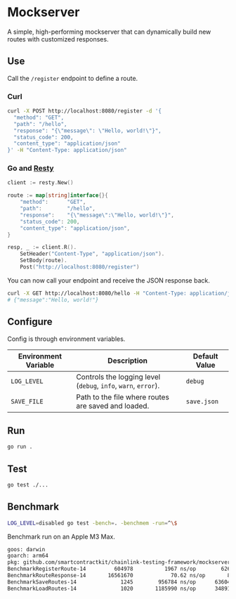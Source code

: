 # Mockserver

A simple, high-performing mockserver that can dynamically build new routes with customized responses.

## Use

Call the `/register` endpoint to define a route.

### Curl

```sh
curl -X POST http://localhost:8080/register -d '{
  "method": "GET",
  "path": "/hello",
  "response": "{\"message\": \"Hello, world!\"}",
  "status_code": 200,
  "content_type": "application/json"
}' -H "Content-Type: application/json"
```

### Go and [Resty](https://github.com/go-resty/resty)

```go
client := resty.New()

route := map[string]interface{}{
    "method":      "GET",
    "path":        "/hello",
    "response":    "{\"message\":\"Hello, world!\"}",
    "status_code": 200,
    "content_type": "application/json",
}

resp, _ := client.R().
    SetHeader("Content-Type", "application/json").
    SetBody(route).
    Post("http://localhost:8080/register")
```

You can now call your endpoint and receive the JSON response back.

```sh
curl -X GET http://localhost:8080/hello -H "Content-Type: application/json"
# {"message":"Hello, world!"}
```

## Configure

Config is through environment variables.

| **Environment Variable** | **Description**                                                | **Default Value** |
| ------------------------ | -------------------------------------------------------------- | ----------------- |
| `LOG_LEVEL`              | Controls the logging level (`debug`, `info`, `warn`, `error`). | `debug`           |
| `SAVE_FILE`              | Path to the file where routes are saved and loaded.            | `save.json`       |

## Run

```sh
go run .
```

## Test

```sh
go test ./...
```

## Benchmark

```sh
LOG_LEVEL=disabled go test -bench=. -benchmem -run=^\$
```

Benchmark run on an Apple M3 Max.

```sh
goos: darwin
goarch: arm64
pkg: github.com/smartcontractkit/chainlink-testing-framework/mockserver
BenchmarkRegisterRoute-14    	  604978	      1967 ns/op	    6263 B/op	      29 allocs/op
BenchmarkRouteResponse-14    	16561670	        70.62 ns/op	      80 B/op	       1 allocs/op
BenchmarkSaveRoutes-14       	    1245	    956784 ns/op	  636042 B/op	    2014 allocs/op
BenchmarkLoadRoutes-14       	    1020	   1185990 ns/op	  348919 B/op	    9020 allocs/op
```
